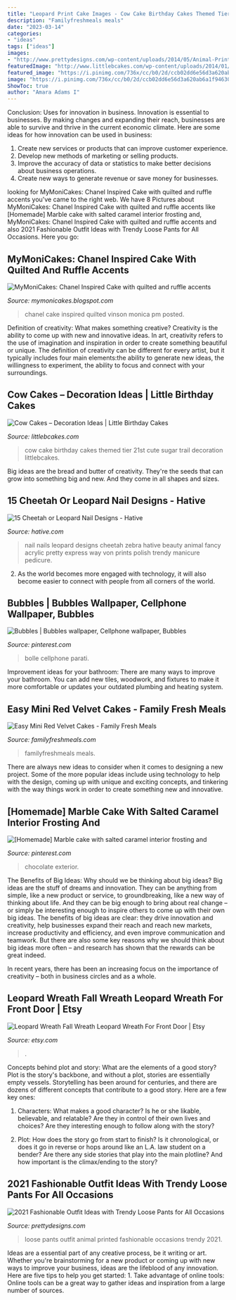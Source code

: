 ```yaml
---
title: "Leopard Print Cake Images - Cow Cake Birthday Cakes Themed Tier 21st Cute Sugar Trail Decoration Littlebcakes"
description: "Familyfreshmeals meals"
date: "2023-03-14"
categories:
- "ideas"
tags: ["ideas"]
images:
- "http://www.prettydesigns.com/wp-content/uploads/2014/05/Animal-Printed-Loose-Pants.jpg"
featuredImage: "http://www.littlebcakes.com/wp-content/uploads/2014/01/Cow-Cakes-Photos.jpg"
featured_image: "https://i.pinimg.com/736x/cc/b0/2d/ccb02dd6e56d3a620ab6a1f94630523e--exterior-marble-cake.jpg"
image: "https://i.pinimg.com/736x/cc/b0/2d/ccb02dd6e56d3a620ab6a1f94630523e--exterior-marble-cake.jpg"
ShowToc: true
author: "Amara Adams I"
---
```



Conclusion: Uses for innovation in business.
Innovation is essential to businesses. By making changes and expanding their reach, businesses are able to survive and thrive in the current economic climate. Here are some ideas for how innovation can be used in business:
1. Create new services or products that can improve customer experience.
2. Develop new methods of marketing or selling products.
3. Improve the accuracy of data or statistics to make better decisions about business operations.
4. Create new ways to generate revenue or save money for businesses.

	

		
looking for MyMoniCakes: Chanel Inspired Cake with quilted and ruffle accents you've came to the right web. We have 8 Pictures about MyMoniCakes: Chanel Inspired Cake with quilted and ruffle accents like [Homemade] Marble cake with salted caramel interior frosting and, MyMoniCakes: Chanel Inspired Cake with quilted and ruffle accents and also 2021 Fashionable Outfit Ideas with Trendy Loose Pants for All Occasions. Here you go:
		
    
## MyMoniCakes: Chanel Inspired Cake With Quilted And Ruffle Accents

<img loading=lazy src="https://4.bp.blogspot.com/-UhSciDb1KBk/UcH_7IPrB0I/AAAAAAAAB7o/YvDIyll9cAg/s1600/IMG_2791.JPG" onerror="this.onerror=null;this.src='https://tse2.mm.bing.net/th?id=OIP.6PmlrpX_FhXLVJWZ2ivjOwHaJ4&amp;pid=15.1';" alt="MyMoniCakes: Chanel Inspired Cake with quilted and ruffle accents">

_Source: mymonicakes.blogspot.com_

>chanel cake inspired quilted vinson monica pm posted. 

	

Definition of creativity: What makes something creative?
Creativity is the ability to come up with new and innovative ideas. In art, creativity refers to the use of imagination and inspiration in order to create something beautiful or unique. The definition of creativity can be different for every artist, but it typically includes four main elements:the ability to generate new ideas, the willingness to experiment, the ability to focus and connect with your surroundings.

    
## Cow Cakes – Decoration Ideas | Little Birthday Cakes

<img loading=lazy src="http://www.littlebcakes.com/wp-content/uploads/2014/01/Cow-Cakes-Photos.jpg" onerror="this.onerror=null;this.src='https://tse2.mm.bing.net/th?id=OIP.XP3nejZ-5PEoSYK0Kmbs-gHaLI&amp;pid=15.1';" alt="Cow Cakes – Decoration Ideas | Little Birthday Cakes">

_Source: littlebcakes.com_

>cow cake birthday cakes themed tier 21st cute sugar trail decoration littlebcakes. 

	

Big ideas are the bread and butter of creativity. They're the seeds that can grow into something big and new. And they come in all shapes and sizes.

    
## 15 Cheetah Or Leopard Nail Designs - Hative

<img loading=lazy src="https://hative.com/wp-content/uploads/2014/11/cheetah-nail-designs/13-cheetah-leopard-nail-designs.jpg" onerror="this.onerror=null;this.src='https://tse4.mm.bing.net/th?id=OIP.Qc2SOtCml_CzYraGol8ayAHaNg&amp;pid=15.1';" alt="15 Cheetah or Leopard Nail Designs - Hative">

_Source: hative.com_

>nail nails leopard designs cheetah zebra hative beauty animal fancy acrylic pretty express way von prints polish trendy manicure pedicure. 

	

2. As the world becomes more engaged with technology, it will also become easier to connect with people from all corners of the world. 

    
## Bubbles | Bubbles Wallpaper, Cellphone Wallpaper, Bubbles

<img loading=lazy src="https://i.pinimg.com/736x/f2/1e/7c/f21e7c972b47a628bc8c72421d4611d7.jpg" onerror="this.onerror=null;this.src='https://tse4.mm.bing.net/th?id=OIP.W864Cl5OpeyUqozrJTkBUQHaNK&amp;pid=15.1';" alt="Bubbles | Bubbles wallpaper, Cellphone wallpaper, Bubbles">

_Source: pinterest.com_

>bolle cellphone parati. 

	

Improvement ideas for your bathroom:
There are many ways to improve your bathroom. You can add new tiles, woodwork, and fixtures to make it more comfortable or updates your outdated plumbing and heating system.

    
## Easy Mini Red Velvet Cakes - Family Fresh Meals

<img loading=lazy src="https://www.familyfreshmeals.com/wp-content/uploads/2016/02/Easy-Mini-Red-Velvet-Cakes-FamilyFreshMeals.com--681x1024.png" onerror="this.onerror=null;this.src='https://tse1.mm.bing.net/th?id=OIP.Ii1rqvLgLb-E0Ebu6HQh3wHaLI&amp;pid=15.1';" alt="Easy Mini Red Velvet Cakes - Family Fresh Meals">

_Source: familyfreshmeals.com_

>familyfreshmeals meals. 

	

There are always new ideas to consider when it comes to designing a new project. Some of the more popular ideas include using technology to help with the design, coming up with unique and exciting concepts, and tinkering with the way things work in order to create something new and innovative.

    
## [Homemade] Marble Cake With Salted Caramel Interior Frosting And

<img loading=lazy src="https://i.pinimg.com/736x/cc/b0/2d/ccb02dd6e56d3a620ab6a1f94630523e--exterior-marble-cake.jpg" onerror="this.onerror=null;this.src='https://tse3.mm.bing.net/th?id=OIP.FMMTXE4pOrdUK5X9XW7tQwHaNK&amp;pid=15.1';" alt="[Homemade] Marble cake with salted caramel interior frosting and">

_Source: pinterest.com_

>chocolate exterior. 

	

The Benefits of Big Ideas: Why should we be thinking about big ideas?
Big ideas are the stuff of dreams and innovation. They can be anything from simple, like a new product or service, to groundbreaking, like a new way of thinking about life. And they can be big enough to bring about real change – or simply be interesting enough to inspire others to come up with their own big ideas.
The benefits of big ideas are clear: they drive innovation and creativity, help businesses expand their reach and reach new markets, increase productivity and efficiency, and even improve communication and teamwork. But there are also some key reasons why we should think about big ideas more often – and research has shown that the rewards can be great indeed.

In recent years, there has been an increasing focus on the importance of creativity – both in business circles and as a whole.

    
## Leopard Wreath Fall Wreath Leopard Wreath For Front Door | Etsy

<img loading=lazy src="https://i.etsystatic.com/18056301/r/il/39b88c/1980314746/il_794xN.1980314746_k9l9.jpg" onerror="this.onerror=null;this.src='https://tse1.mm.bing.net/th?id=OIP.39OevGvY1f3HuLzv_pFzDwHaJ4&amp;pid=15.1';" alt="Leopard Wreath Fall Wreath Leopard Wreath For Front Door | Etsy">

_Source: etsy.com_

>. 

	

Concepts behind plot and story: What are the elements of a good story?
Plot is the story's backbone, and without a plot, stories are essentially empty vessels. Storytelling has been around for centuries, and there are dozens of different concepts that contribute to a good story. Here are a few key ones:
1) Characters: What makes a good character? Is he or she likable, believable, and relatable? Are they in control of their own lives and choices? Are they interesting enough to follow along with the story?

2) Plot: How does the story go from start to finish? Is it chronological, or does it go in reverse or hops around like an L.A. law student on a bender? Are there any side stories that play into the main plotline? And how important is the climax/ending to the story?

    
## 2021 Fashionable Outfit Ideas With Trendy Loose Pants For All Occasions

<img loading=lazy src="http://www.prettydesigns.com/wp-content/uploads/2014/05/Animal-Printed-Loose-Pants.jpg" onerror="this.onerror=null;this.src='https://tse2.mm.bing.net/th?id=OIP.lzkDcB6j6p9DhK-d2xpBIwHaKt&amp;pid=15.1';" alt="2021 Fashionable Outfit Ideas with Trendy Loose Pants for All Occasions">

_Source: prettydesigns.com_

>loose pants outfit animal printed fashionable occasions trendy 2021. 

	

Ideas are a essential part of any creative process, be it writing or art. Whether you're brainstorming for a new product or coming up with new ways to improve your business, ideas are the lifeblood of any innovation. Here are five tips to help you get started: 1. Take advantage of online tools: Online tools can be a great way to gather ideas and inspiration from a large number of sources.


